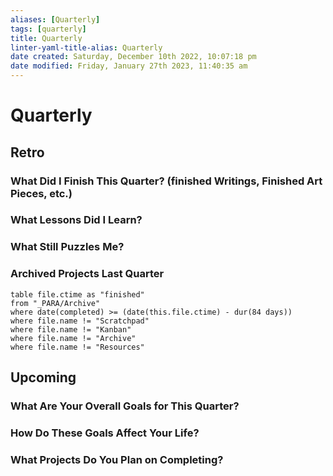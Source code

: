 ```yaml
---
aliases: [Quarterly]
tags: [quarterly]
title: Quarterly
linter-yaml-title-alias: Quarterly
date created: Saturday, December 10th 2022, 10:07:18 pm
date modified: Friday, January 27th 2023, 11:40:35 am
---
```


# Quarterly

## Retro

### What Did I Finish This Quarter? (finished Writings, Finished Art Pieces, etc.)

### What Lessons Did I Learn?

### What Still Puzzles Me?

### Archived Projects Last Quarter

```dataview
table file.ctime as "finished"
from "_PARA/Archive"
where date(completed) >= (date(this.file.ctime) - dur(84 days))
where file.name != "Scratchpad"
where file.name != "Kanban"
where file.name != "Archive"
where file.name != "Resources"
```


## Upcoming

### What Are Your Overall Goals for This Quarter?

### How Do These Goals Affect Your Life?

### What Projects Do You Plan on Completing?
